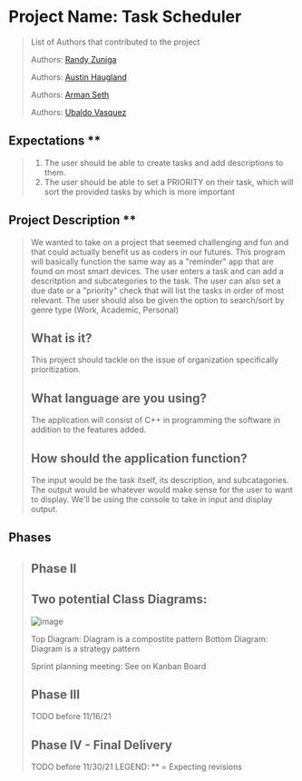 # Project Name: Task Scheduler
 > List of Authors that contributed to the project
 >
 > Authors: [Randy Zuniga](https://github.com/SpartanXLIV)
 > 
 > Authors: [Austin Haugland](https://github.com/MidnightHorse)
 > 
 > Authors: [Arman Seth](https://github.com/armanseth)
 > 
 > Authors: [Ubaldo Vasquez](https://github.com/uvasqve)
 >
## Expectations **
> 1) The user should be able to create tasks and add descriptions to them.
> 2) The user should be able to set a PRIORITY on their task, which will sort the provided tasks by which is more important
>
## Project Description **
 > We wanted to take on a project that seemed challenging and fun and that could actually benefit us as coders in our futures. This program will basically function the same way as a "reminder" app that are found on most smart devices. The user enters a task and can add a descritption and subcategories to the task. The user can also set a due date or a "priority" check that will list the tasks in order of most relevant. The user should also be given the option to search/sort by genre type (Work, Academic, Personal)
 > ## What is it?
 > This project should tackle on the issue of organization specifically prioritization.
 > ## What language are you using?
 > The application will consist of C++ in programming the software in addition to the features added.
 > ## How should the application function?
 > The input would be the task itself, its description, and subcatagories. The output would be whatever would make sense for the user to want to display. We'll be using the console to take in input and display output.
## Phases
>
> ## Phase II
> ## Two potential Class Diagrams:
> ![image](https://user-images.githubusercontent.com/91442424/140836094-34975e2e-809f-43b6-ba8c-10f0292d9614.png)
> 
> Top Diagram: Diagram is a compostite pattern
> Bottom Diagram: Diagram is a strategy pattern
> 
> Sprint planning meeting:
> See on Kanban Board
> 
> ## Phase III
> TODO before 11/16/21
> 
> ## Phase IV - Final Delivery
> TODO before 11/30/21
LEGEND: ** = Expecting revisions
